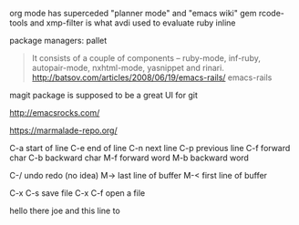 org mode has superceded "planner mode" and "emacs wiki"
gem rcode-tools and xmp-filter is what avdi used to evaluate ruby inline

package managers:
    pallet

> It consists of a couple of components – ruby-mode, inf-ruby, autopair-mode, nxhtml-mode, yasnippet and rinari.
> http://batsov.com/articles/2008/06/19/emacs-rails/
> emacs-rails


magit package is supposed to be a great UI for git

http://emacsrocks.com/

https://marmalade-repo.org/

C-a     start of line
C-e     end of line
C-n     next line
C-p     previous line
C-f     forward char
C-b     backward char
M-f     forward word
M-b     backward word


C-/     undo
redo (no idea)
M->  last line of buffer
M-<  first line of buffer

C-x C-s save file
C-x C-f open a file

hello
there
joe
and
this
line to
